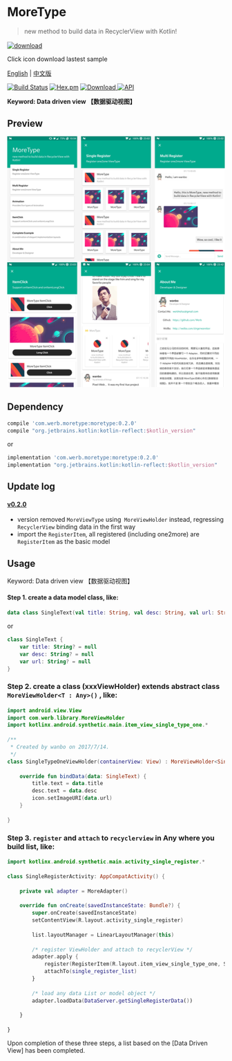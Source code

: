 # MoreType

> new method to build data in RecyclerView with Kotlin!

<a href="https://fir.im/k9yq"><img src="https://raw.githubusercontent.com/Werb/MoreType/master/app/src/main/res/mipmap-xhdpi/app_icon.png" width = "90" alt="download" align=center /></a>

Click icon download lastest sample

[English](https://github.com/Werb/MoreType/blob/master/README_EN.md) | [中文版](https://github.com/Werb/MoreType/blob/master/README_ZH.md)

[![Build Status](https://travis-ci.org/Werb/MoreType.svg?branch=master)](https://travis-ci.org/Werb/MoreType)
[![Hex.pm](https://img.shields.io/hexpm/l/plug.svg)](https://github.com/Werb/MoreType/blob/master/LICENSE)
 [ ![Download](https://api.bintray.com/packages/werbhelius/maven/moretype/images/download.svg) ](https://bintray.com/werbhelius/maven/moretype/_latestVersion)
 [![API](https://img.shields.io/badge/API-16%2B-brightgreen.svg?style=flat)](https://android-arsenal.com/api?level=16)

 **Keyword: Data driven view 【数据驱动视图】**

 ## Preview
![more-type-one](./screenshot/type1.png)
![more-type-two](./screenshot/type2.png)

## Dependency
```gradle
compile 'com.werb.moretype:moretype:0.2.0'
compile "org.jetbrains.kotlin:kotlin-reflect:$kotlin_version"
```
or
```gradle
implementation 'com.werb.moretype:moretype:0.2.0'
implementation "org.jetbrains.kotlin:kotlin-reflect:$kotlin_version"
```

## Update log
#### [v0.2.0](https://github.com/Werb/MoreType/releases/tag/v0.2.0)
* version removed `MoreViewType` using` MoreViewHolder` instead, regressing `RecyclerView` binding data in the first way
* import the `RegisterItem`, all registered (including one2more) are` RegisterItem` as the basic model

## Usage

Keyword: Data driven view 【数据驱动视图】

#### Step 1. create a data model class, like:
```kotlin
data class SingleText(val title: String, val desc: String, val url: String)
```
or
```kotlin
class SingleText {
    var title: String? = null
    var desc: String? = null
    var url: String? = null
}
```

### Step 2. create a class (xxxViewHolder) extends abstract class `MoreViewHolder<T : Any>()` , like:

```kotlin
import android.view.View
import com.werb.library.MoreViewHolder
import kotlinx.android.synthetic.main.item_view_single_type_one.*

/**
 * Created by wanbo on 2017/7/14.
 */
class SingleTypeOneViewHolder(containerView: View) : MoreViewHolder<SingleText>(containerView) {

    override fun bindData(data: SingleText) {
        title.text = data.title
        desc.text = data.desc
        icon.setImageURI(data.url)
    }

}
```

### Step 3. `register` and `attach` to `recyclerview` in Any where you build list, like:

```kotlin
import kotlinx.android.synthetic.main.activity_single_register.*

class SingleRegisterActivity: AppCompatActivity() {

    private val adapter = MoreAdapter()

    override fun onCreate(savedInstanceState: Bundle?) {
        super.onCreate(savedInstanceState)
        setContentView(R.layout.activity_single_register)

        list.layoutManager = LinearLayoutManager(this)

        /* register ViewHolder and attach to recyclerView */
        adapter.apply {
            register(RegisterItem(R.layout.item_view_single_type_one, SingleTypeOneViewHolder::class.java))
            attachTo(single_register_list)
        }

        /* load any data List or model object */
        adapter.loadData(DataServer.getSingleRegisterData())

    }

}
```
Upon completion of these three steps, a list based on the [Data Driven View] has been completed.

